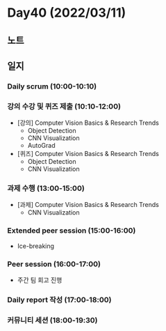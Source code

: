 # Day40 (2022/03/11)

## 노트

## 일지

### Daily scrum (10:00-10:10)

### 강의 수강 및 퀴즈 제출 (10:10-12:00)

  * [강의] Computer Vision Basics & Research Trends
    * Object Detection
    * CNN Visualization
    * AutoGrad
  * [퀴즈] Computer Vision Basics & Research Trends
    * Object Detection
    * CNN Visualization

### 과제 수행 (13:00-15:00)

  * [과제] Computer Vision Basics & Research Trends
    * CNN Visualization

### Extended peer session (15:00-16:00)

  * Ice-breaking

### Peer session (16:00-17:00)

  * 주간 팀 회고 진행

### Daily report 작성 (17:00-18:00)

### 커뮤니티 세션 (18:00-19:30)
